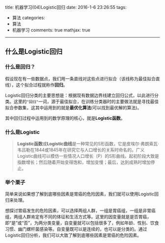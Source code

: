 title: 机器学习(04)Logistic回归
date: 2016-1-6 23:26:55
tags:
  - 算法
categories:
  - 算法
  - 机器学习
comments: true
mathjax: true
---

## 什么是Logistic回归

### 什么是**回归**？

假设现在有一些数据点，我们用一条直线对这些点进行拟合（该线称为最佳拟合直线），这个拟合过程就称作**回归**。

Logistic回归分类的主要思想是：根据现有数据边界线建立回归公式，以此进行分类。这里的`"回归"`一词，源于最佳拟合，在训练分类器时的主要做法就是寻找最佳拟合参数集，这其中运用到的就是**最优化算法**(可以找到最优解的算法)。

其中回归过程中运用到的数学原理的核心，就是**Logistic函数**。

### 什么是Logistic

> **Logistic函数**或**Logistic曲线**是一种常见的S形函数，它是皮埃尔·弗朗索瓦·韦吕勒在1844或1845年在研究它与人口增长的关系时命名的。广义Logistic曲线可以模仿一些情况人口增长（P）的S形曲线。起初阶段大致是指数增长；然后随着开始变得饱和，增加变慢；最后，达到成熟时增加停止。

### 举个栗子

简单来说如果想了解到底哪些因素是胃癌的危险因素，我们就可以使用Logistic回归来处理。

想探讨胃癌发生的危险因素，可以选择两组人群，一组是胃癌组，一组是非胃癌组，两组人群肯定有不同的体征和生活方式等。这里的因变量就是是否胃癌，即“是”或“否”，为两分类变量，自变量就可以包括很多了，例如年龄、性别、饮食习惯、幽门螺杆菌感染等。自变量既可以是连续的，也可以是分类的。通过Logistic回归分析，我们可以大致了解到底哪些因素是胃癌的危险因素。


